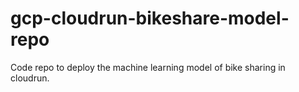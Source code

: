 # gcp-cloudrun-bikeshare-model-repo
Code repo to deploy the machine learning model of bike sharing in cloudrun.
